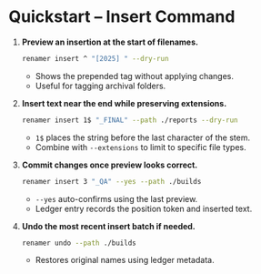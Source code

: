 # Quickstart – Insert Command

1. **Preview an insertion at the start of filenames.**
   ```bash
   renamer insert ^ "[2025] " --dry-run
   ```
   - Shows the prepended tag without applying changes.
   - Useful for tagging archival folders.

2. **Insert text near the end while preserving extensions.**
   ```bash
   renamer insert 1$ "_FINAL" --path ./reports --dry-run
   ```
   - `1$` places the string before the last character of the stem.
   - Combine with `--extensions` to limit to specific file types.

3. **Commit changes once preview looks correct.**
   ```bash
   renamer insert 3 "_QA" --yes --path ./builds
   ```
   - `--yes` auto-confirms using the last preview.
   - Ledger entry records the position token and inserted text.

4. **Undo the most recent insert batch if needed.**
   ```bash
   renamer undo --path ./builds
   ```
   - Restores original names using ledger metadata.
